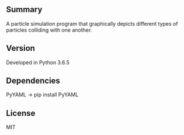 ## Summary

A particle simulation program that graphically depicts different types of particles colliding with one another. 

## Version

Developed in Python 3.6.5

## Dependencies

PyYAML -> pip install PyYAML

## License

MIT 